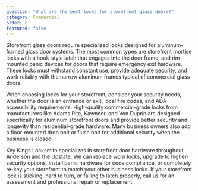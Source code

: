 ```yaml
---
question: "What are the best locks for storefront glass doors?"
category: Commercial
order: 8
featured: false
---
```


Storefront glass doors require specialized locks designed for aluminum-framed glass door systems. The most common types are storefront mortise locks with a hook-style latch that engages into the door frame, and rim-mounted panic devices for doors that require emergency exit hardware. These locks must withstand constant use, provide adequate security, and work reliably with the narrow aluminum frames typical of commercial glass doors.

When choosing locks for your storefront, consider your security needs, whether the door is an entrance or exit, local fire codes, and ADA accessibility requirements. High-quality commercial-grade locks from manufacturers like Adams Rite, Kawneer, and Von Duprin are designed specifically for aluminum storefront doors and provide better security and longevity than residential-grade hardware. Many business owners also add a floor-mounted drop bolt or flush bolt for additional security when the business is closed.

Key Kings Locksmith specializes in storefront door hardware throughout Anderson and the Upstate. We can replace worn locks, upgrade to higher-security options, install panic hardware for code compliance, or completely re-key your storefront to match your other business locks. If your storefront lock is sticking, hard to turn, or failing to latch properly, call us for an assessment and professional repair or replacement.
